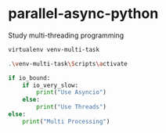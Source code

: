 # parallel-async-python
Study multi-threading programming

```sh
virtualenv venv-multi-task
```

```sh
.\venv-multi-task\Scripts\activate
```

```python
if io_bound:
    if io_very_slow:
        print("Use Asyncio")
    else:
        print("Use Threads")
else:
    print("Multi Processing")

```